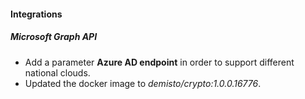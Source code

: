 
#### Integrations
##### Microsoft Graph API
- Add a parameter **Azure AD endpoint** in order to support different national clouds.
- Updated the docker image to *demisto/crypto:1.0.0.16776*.